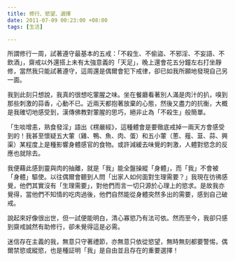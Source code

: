 ```yaml
---
title: 修行、慾望、選擇
date: 2011-07-09 00:23:00 +08:00
tags: [生活]

---
```


所謂修行一周，試著遵守最基本的五戒：「不殺生、不偷盜、不邪淫、不妄語、不飲酒」，齋戒以外還搭上未有太強意義的「天足」，晚上還會花五分鐘左右打坐靜修，當然我只能試著遵守，這周還是偶爾會犯下戒律，卻已如我所願地發現自己另一面。  
  
我到此刻只想說，我真的很想吃葷腥之味。坐在餐廳看著別人滿是肉汁的扒，嗅到那些刺激的蒜香，心動不已。近兩天都抱著放棄的心態，然後又盡力的抗衡，大概是我確切地感受到，漢傳佛教對葷腥的思巧，絕非止為「不殺生」般簡單。  
  
「生啖增恚，熟食發淫」語出《楞嚴經》，這種體會是要徹底戒掉一兩天方會感受到的！我甚至懷疑五大葷（雞、鴨、魚、肉、蛋）和五小葷（蔥、薤、韮、蒜、興渠）某程度上是種影響身體感官的食物。或許減緩去味覺的刺激，人體對慾念的反應也就除去。  
  
我便藉此感到靈與肉的抽離，就是「我」能全盤操縱「身體」，而「我」不會被「身體」驅使。以往偶爾會聽到人問「出家人如何面對生理需要？」我現在彷彿感覺，他們其實沒有「生理需要」，對他們而言一切只源於心理上的慾求。是故我亦覺得，當他們不知情的吃肉過後，他們自然能從身體突然多出的需要，感到自己破戒。  
  
說起來好像很出世，但一試便能明白，清心寡慾乃有法可依。然而至今，我卻只感到齋戒誠然有助修行，卻未覺得這是必需。  
  
迷信存在主義的我，無意只守著禮節，亦無意只依從慾望，無時無刻都要警惕，偶爾禁慾或縱慾，也是種証明「我」是自由並且存在的重要選擇！
